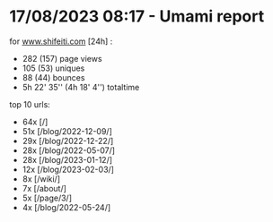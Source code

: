 # 17/08/2023 08:17 - Umami report
for www.shifeiti.com [24h] :

 - 282 (157) page views
 - 105 (53) uniques
 - 88 (44) bounces
 - 5h 22' 35'' (4h 18' 4'') totaltime


top 10 urls:
 - 64x [/]
 - 51x [/blog/2022-12-09/]
 - 29x [/blog/2022-12-22/]
 - 28x [/blog/2022-05-07/]
 - 28x [/blog/2023-01-12/]
 - 12x [/blog/2023-02-03/]
 - 8x [/wiki/]
 - 7x [/about/]
 - 5x [/page/3/]
 - 4x [/blog/2022-05-24/]


